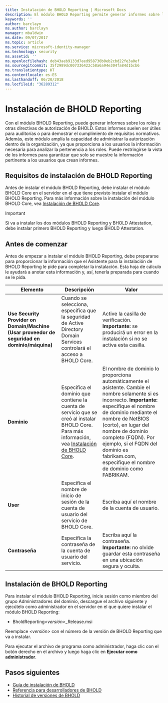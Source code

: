 ```yaml
---
title: Instalación de BHOLD Reporting | Microsoft Docs
description: El módulo BHOLD Reporting permite generar informes sobre los roles y las directivas de autorización
keywords: ''
author: barclayn
ms.author: barclayn
manager: mbaldwin
ms.date: 09/07/2017
ms.topic: article
ms.service: microsoft-identity-manager
ms.technology: security
ms.assetid: ''
ms.openlocfilehash: deb43aeb9133d7eed958730b0eb2cbd22fe3a0ef
ms.sourcegitcommit: 35f2989dc007336422c58a6a94e304fa84d1bcb6
ms.translationtype: HT
ms.contentlocale: es-ES
ms.lasthandoff: 06/20/2018
ms.locfileid: "36289312"
---
```

# <a name="bhold-reporting-installation"></a>Instalación de BHOLD Reporting

Con el módulo BHOLD Reporting, puede generar informes sobre los roles y otras directivas de autorización de BHOLD. Estos informes suelen ser útiles para auditorías o para demostrar el cumplimiento de requisitos normativos. Además, este módulo amplía la capacidad de administrar la autorización dentro de la organización, ya que proporciona a los usuarios la información necesaria para analizar la pertenencia a los roles. Puede restringirse la vista de los informes para garantizar que solo se muestre la información pertinente a los usuarios que crean informes.

## <a name="bhold-reporting-installation-requirements"></a>Requisitos de instalación de BHOLD Reporting

Antes de instalar el módulo BHOLD Reporting, debe instalar el módulo BHOLD Core en el servidor en el que tiene previsto instalar el módulo BHOLD Reporting. Para más información sobre la instalación del módulo BHOLD Core, vea [Instalación de BHOLD Core](https://technet.microsoft.com/library/jj134095(v=ws.10).aspx).

> [!IMPORTANT]
> Si va a instalar los dos módulos BHOLD Reporting y BHOLD Attestation, debe instalar primero BHOLD Reporting y luego BHOLD Attestation.

## <a name="before-you-begin"></a>Antes de comenzar

Antes de empezar a instalar el módulo BHOLD Reporting, debe prepararse para proporcionar la información que el Asistente para la instalación de BHOLD Reporting le pide para completar la instalación. Esta hoja de cálculo le ayudará a anotar esta información y, así, tenerla preparada para cuando se le pida.

| **Elemento**                                    | **Descripción**                                                                                                                                                                                                           | **Valor**                                                                                                                                                                                                                                                                                                            |
|---------------------------------------------|---------------------------------------------------------------------------------------------------------------------------------------------------------------------------------------------------------------------------|----------------------------------------------------------------------------------------------------------------------------------------------------------------------------------------------------------------------------------------------------------------------------------------------------------------------|
| **Use Security Provider on Domain/Machine (Usar proveedor de seguridad en dominio/máquina)** | Cuando se selecciona, especifica que la seguridad de Active Directory Domain Services controlará el acceso a BHOLD Core.                                                                                                                | Active la casilla de verificación. </br>**Importante:** se producirá un error en la instalación si no se activa esta casilla.                                                                                                                                                                                                                   |
| **Dominio**                                  | Especifica el dominio que contiene la cuenta de servicio que se creó al instalar BHOLD Core. Para más información, vea [Instalación de BHOLD Core](https://technet.microsoft.com/library/jj134095(v=ws.10).aspx). | El nombre de dominio lo proporciona automáticamente el asistente. Cambie el nombre solamente si es incorrecto. **Importante:** especifique el nombre de dominio mediante el nombre de NetBIOS (corto), en lugar del nombre de dominio completo (FQDN). Por ejemplo, si el FQDN del dominio es fabrikam.com, especifique el nombre de dominio como FABRIKAM. |
| **User**                                    | Especifica el nombre de inicio de sesión de la cuenta de usuario del servicio de BHOLD Core.                                                                                                                                                          | Escriba aquí el nombre de la cuenta de usuario.                                                                                                                                                                                                                                                                                    |
| **Contraseña**                                | Especifica la contraseña de la cuenta de usuario del servicio.                                                                                                                                                                       | Escriba aquí la contraseña. </br>**Importante:** no olvide guardar esta contraseña en una ubicación segura y oculta.                                                                                                                                                                                                                  |

## <a name="bhold-reporting-installation"></a>Instalación de BHOLD Reporting

Para instalar el módulo BHOLD Reporting, inicie sesión como miembro del grupo Administradores del dominio, descargue el archivo siguiente y ejecútelo como administrador en el servidor en el que quiere instalar el módulo BHOLD Reporting:

- BholdReporting<em>\<versión\></em>\_Release.msi

Reemplace *\<versión\>* con el número de la versión de BHOLD Reporting que va a instalar.

Para ejecutar el archivo de programa como administrador, haga clic con el botón derecho en el archivo y luego haga clic en **Ejecutar como administrador**.

## <a name="next-steps"></a>Pasos siguientes

- [Guía de instalación de BHOLD](bhold-installation-guide.md)
- [Referencia para desarrolladores de BHOLD](../reference/mim2016-bhold-developer-reference.md)
- [Historial de versiones de BHOLD](../reference/version-bhold-history.md)